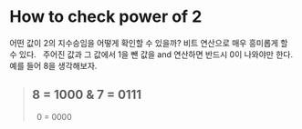 # How to check power of 2
어떤 값이 2의 지수승임을 어떻게 확인할 수 있을까? 비트 연산으로 매우 흥미롭게 할 수 있다.  
주어진 값과 그 값에서 1을 뺀 값을 and 연산하면 반드시 0이 나와야만 한다.  
예를 들어 8을 생각해보자.  

>   8 = 1000
> & 7 = 0111
> ----------
>   0 = 0000
